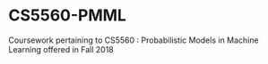# CS5560-PMML
Coursework pertaining to CS5560 : Probabilistic Models in Machine Learning offered in Fall 2018
